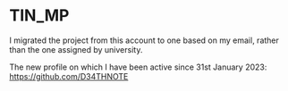 # TIN_MP

I migrated the project from this account to one based on my email, rather than the one assigned by university. 

The new profile on which I have been active since 31st January 2023:
https://github.com/D34THNOTE
